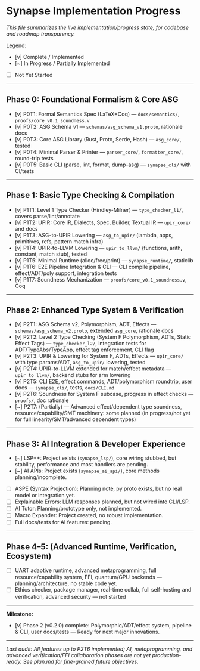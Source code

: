 # Synapse Implementation Progress
_This file summarizes the live implementation/progress state, for codebase and roadmap transparency._

Legend:
- [v] Complete / Implemented
- [~] In Progress / Partially Implemented
- [ ] Not Yet Started

---

## Phase 0: Foundational Formalism & Core ASG

- [v] P0T1: Formal Semantics Spec (LaTeX+Coq) — `docs/semantics/`, `proofs/core_v0.1_soundness.v`
- [v] P0T2: ASG Schema v1 — `schemas/asg_schema_v1.proto`, rationale docs
- [v] P0T3: Core ASG Library (Rust, Proto, Serde, Hash) — `asg_core/`, tested
- [v] P0T4: Minimal Parser & Printer — `parser_core/`, `formatter_core/`, round-trip tests
- [v] P0T5: Basic CLI (parse, lint, format, dump-asg) — `synapse_cli/` with CI/tests

---

## Phase 1: Basic Type Checking & Compilation

- [v] P1T1: Level 1 Type Checker (Hindley-Milner) — `type_checker_l1/`, covers parse/lint/annotate
- [v] P1T2: UPIR: Core IR, Dialects, Spec, Builder, Textual IR — `upir_core/` and docs
- [v] P1T3: ASG-to-UPIR Lowering — `asg_to_upir/` (lambda, apps, primitives, refs, pattern match infra)
- [v] P1T4: UPIR-to-LLVM Lowering — `upir_to_llvm/` (functions, arith, constant, match stub), tested
- [v] P1T5: Minimal Runtime (alloc/free/print) — `synapse_runtime/`, staticlib
- [v] P1T6: E2E Pipeline Integration & CLI — CLI compile pipeline, effect/ADT/poly support, integration tests
- [v] P1T7: Soundness Mechanization — `proofs/core_v0.1_soundness.v`, Coq

---

## Phase 2: Enhanced Type System & Verification

- [v] P2T1: ASG Schema v2, Polymorphism, ADT, Effects — `schemas/asg_schema_v2.proto`, extended `asg_core`, rationale docs
- [v] P2T2: Level 2 Type Checking (System F Polymorphism, ADTs, Static Effect Tags) — `type_checker_l2/`, integration tests for ADT/TypeAbs/TypeApp, effect tag enforcement, CLI flag
- [v] P2T3: UPIR & Lowering for System F, ADTs, Effects — `upir_core/` with type params/ADT, `asg_to_upir/` lowering, tested
- [v] P2T4: UPIR-to-LLVM extended for match/effect metadata — `upir_to_llvm/`, backend stubs for arm lowering
- [v] P2T5: CLI E2E, effect commands, ADT/polymorphism roundtrip, user docs — `synapse_cli/`, tests, `docs/CLI.md`
- [v] P2T6: Soundness for System F subcase, progress in effect checks — `proofs/`, doc rationale
- [~] P2T7: (Partially) — Advanced effect/dependent type soundness, resource/capability/SMT machinery: some planned (in progress/not yet for full linearity/SMT/advanced dependent types)

---

## Phase 3: AI Integration & Developer Experience

- [~] LSP++: Project exists (`synapse_lsp/`), core wiring stubbed, but stability, performance and most handlers are pending.
- [~] AI APIs: Project exists (`synapse_ai_api/`), core methods planning/incomplete.
- [ ] ASPE (Syntax Projection): Planning note, py proto exists, but no real model or integration yet.
- [ ] Explainable Errors: LLM responses planned, but not wired into CLI/LSP.
- [ ] AI Tutor: Planning/prototype only, not implemented.
- [ ] Macro Expander: Project created, no robust implementation.
- [ ] Full docs/tests for AI features: pending.
  
---

## Phase 4–5: (Advanced Runtime, Verification, Ecosystem)

- [ ] UART adaptive runtime, advanced metaprogramming, full resource/capability system, FFI, quantum/GPU backends — planning/architecture, no stable code yet.
- [ ] Ethics checker, package manager, real-time collab, full self-hosting and verification, advanced security — not started

---

**Milestone:**  
- [v] Phase 2 (v0.2.0) complete: Polymorphic/ADT/effect system, pipeline & CLI, user docs/tests — Ready for next major innovations.

---

_Last audit: All features up to P2T6 implemented; AI, metaprogramming, and advanced verification/FFI collaboration phases are not yet production-ready. See plan.md for fine-grained future objectives._